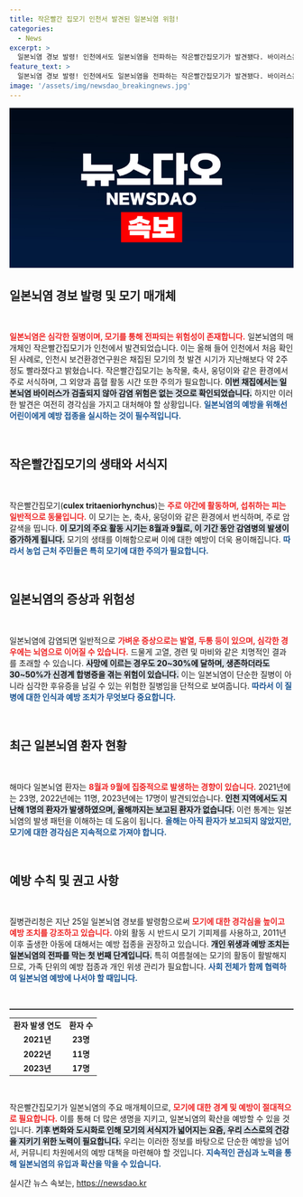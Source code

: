 ```yaml
---
title: 작은빨간 집모기 인천서 발견된 일본뇌염 위험!
categories:
  - News
excerpt: >
  일본뇌염 경보 발령! 인천에서도 일본뇌염을 전파하는 작은빨간집모기가 발견됐다. 바이러스는 검출되지 않았지만, 안전을 위해 모기 예방 수칙을 준수해야 합니다! 클릭해서 자세한 정보를 확인하세요!
feature_text: >
  일본뇌염 경보 발령! 인천에서도 일본뇌염을 전파하는 작은빨간집모기가 발견됐다. 바이러스는 검출되지 않았지만, 안전을 위해 모기 예방 수칙을 준수해야 합니다! 클릭해서 자세한 정보를 확인하세요!
image: '/assets/img/newsdao_breakingnews.jpg'
---
```


<p><img src="/assets/img/newsdao_breakingnews.jpg" alt="pcversion 속보" /></p>

<h2 data-ke-size="size26">일본뇌염 경보 발령 및 모기 매개체</h2>

<p data-ke-size="size16">&nbsp;</p>

<p><b><span style="color: #ee2323;">일본뇌염은 심각한 질병이며, 모기를 통해 전파되는 위험성이 존재합니다.</span></b> 일본뇌염의 매개체인 작은빨간집모기가 인천에서 발견되었습니다. 이는 올해 들어 인천에서 처음 확인된 사례로, 인천시 보건환경연구원은 채집된 모기의 첫 발견 시기가 지난해보다 약 2주 정도 빨라졌다고 밝혔습니다. 작은빨간집모기는 농작물, 축사, 웅덩이와 같은 환경에서 주로 서식하며, 그 외양과 흡혈 활동 시간 또한 주의가 필요합니다. <b><span style="background-color: #21538527;">이번 채집에서는 일본뇌염 바이러스가 검출되지 않아 감염 위험은 없는 것으로 확인되었습니다.</span></b> 하지만 이러한 발견은 여전히 경각심을 가지고 대처해야 할 상황입니다. <b><span style="color: #1a5490;">일본뇌염의 예방을 위해선 어린이에게 예방 접종을 실시하는 것이 필수적입니다.</span></b></p>

<p data-ke-size="size16">&nbsp;</p>

<h2 data-ke-size="size26">작은빨간집모기의 생태와 서식지</h2>

<p data-ke-size="size16">&nbsp;</p>

<p>작은빨간집모기(<b>culex tritaeniorhynchus</b>)는 <b><span style="color: #ee2323;">주로 야간에 활동하며, 섭취하는 피는 일반적으로 동물입니다.</span></b> 이 모기는 논, 축사, 웅덩이와 같은 환경에서 번식하며, 주로 암갈색을 띱니다. <b><span style="background-color: #21538527;">이 모기의 주요 활동 시기는 8월과 9월로, 이 기간 동안 감염병의 발생이 증가하게 됩니다.</span></b> 모기의 생태를 이해함으로써 이에 대한 예방이 더욱 용이해집니다. <b><span style="color: #1a5490;">따라서 농업 근처 주민들은 특히 모기에 대한 주의가 필요합니다.</span></b></p>

<p data-ke-size="size16">&nbsp;</p>

<h2 data-ke-size="size26">일본뇌염의 증상과 위험성</h2>

<p data-ke-size="size16">&nbsp;</p>

<p>일본뇌염에 감염되면 일반적으로 <b><span style="color: #ee2323;">가벼운 증상으로는 발열, 두통 등이 있으며, 심각한 경우에는 뇌염으로 이어질 수 있습니다.</span></b> 드물게 고열, 경련 및 마비와 같은 치명적인 결과를 초래할 수 있습니다. <b><span style="background-color: #21538527;">사망에 이르는 경우도 20~30%에 달하며, 생존하더라도 30~50%가 신경계 합병증을 겪는 위험이 있습니다.</span></b> 이는 일본뇌염이 단순한 질병이 아니라 심각한 후유증을 남길 수 있는 위험한 질병임을 단적으로 보여줍니다. <b><span style="color: #1a5490;">따라서 이 질병에 대한 인식과 예방 조치가 무엇보다 중요합니다.</span></b></p>

<p data-ke-size="size16">&nbsp;</p>

<h2 data-ke-size="size26">최근 일본뇌염 환자 현황</h2>

<p data-ke-size="size16">&nbsp;</p>

<p>해마다 일본뇌염 환자는 <b><span style="color: #ee2323;">8월과 9월에 집중적으로 발생하는 경향이 있습니다.</span></b> 2021년에는 23명, 2022년에는 11명, 2023년에는 17명이 발견되었습니다. <b><span style="background-color: #21538527;">인천 지역에서도 지난해 1명의 환자가 발생하였으며, 올해까지는 보고된 환자가 없습니다.</span></b> 이런 통계는 일본뇌염의 발생 패턴을 이해하는 데 도움이 됩니다. <b><span style="color: #1a5490;">올해는 아직 환자가 보고되지 않았지만, 모기에 대한 경각심은 지속적으로 가져야 합니다.</span></b></p>

<p data-ke-size="size16">&nbsp;</p>

<h2 data-ke-size="size26">예방 수칙 및 권고 사항</h2>

<p data-ke-size="size16">&nbsp;</p>

<p>질병관리청은 지난 25일 일본뇌염 경보를 발령함으로써 <b><span style="color: #ee2323;">모기에 대한 경각심을 높이고 예방 조치를 강조하고 있습니다.</span></b> 야외 활동 시 반드시 모기 기피제를 사용하고, 2011년 이후 출생한 아동에 대해서는 예방 접종을 권장하고 있습니다. <b><span style="background-color: #21538527;">개인 위생과 예방 조치는 일본뇌염의 전파를 막는 첫 번째 단계입니다.</span></b> 특히 여름철에는 모기의 활동이 활발해지므로, 가족 단위의 예방 접종과 개인 위생 관리가 필요합니다. <b><span style="color: #1a5490;">사회 전체가 함께 협력하여 일본뇌염 예방에 나서야 할 때입니다.</span></b></p>

<p data-ke-size="size16">&nbsp;</p>

<hr style="height:2px; border:none; background-color:#333;"> 

<table style="width: 100%; border-collapse: collapse;">
    <tr>
        <td style="text-align: center; height: 17px;"><b>환자 발생 연도</b></td>
        <td style="text-align: center; height: 17px;"><b>환자 수</b></td>
    </tr>
    <tr>
        <td style="text-align: center; height: 17px;"><b>2021년</b></td>
        <td style="text-align: center; height: 17px;"><b>23명</b></td>
    </tr>
    <tr>
        <td style="text-align: center; height: 17px;"><b>2022년</b></td>
        <td style="text-align: center; height: 17px;"><b>11명</b></td>
    </tr>
    <tr>
        <td style="text-align: center; height: 17px;"><b>2023년</b></td>
        <td style="text-align: center; height: 17px;"><b>17명</b></td>
    </tr>
</table>

<p data-ke-size="size16">&nbsp;</p>

<p>작은빨간집모기가 일본뇌염의 주요 매개체이므로, <b><span style="color: #ee2323;">모기에 대한 경계 및 예방이 절대적으로 필요합니다.</span></b> 이를 통해 더 많은 생명을 지키고, 일본뇌염의 확산을 예방할 수 있을 것입니다. <b><span style="background-color: #21538527;">기후 변화와 도시화로 인해 모기의 서식지가 넓어지는 요즘, 우리 스스로의 건강을 지키기 위한 노력이 필요합니다.</span></b> 우리는 이러한 정보를 바탕으로 단순한 예방을 넘어서, 커뮤니티 차원에서의 예방 대책을 마련해야 할 것입니다. <b><span style="color: #1a5490;">지속적인 관심과 노력을 통해 일본뇌염의 유입과 확산을 막을 수 있습니다.</span></b></p>
실시간 뉴스 속보는, <a href="https://newsdao.kr" rel="dofollow">https://newsdao.kr</a>


